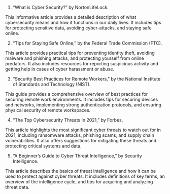 

1. “What is Cyber Security?” by NortonLifeLock.

This informative article provides a detailed description of what cybersecurity means and how it functions in our daily lives. It includes tips for protecting sensitive data, avoiding cyber-attacks, and staying safe online.

2. “Tips for Staying Safe Online,” by the Federal Trade Commission (FTC).

This article provides practical tips for preventing identity theft, avoiding malware and phishing attacks, and protecting yourself from online predators. It also includes resources for reporting suspicious activity and getting help in cases of cyber harassment or abuse.

3. “Security Best Practices for Remote Workers,” by the National Institute of Standards and Technology (NIST).

This guide provides a comprehensive overview of best practices for securing remote work environments. It includes tips for securing devices and networks, implementing strong authentication protocols, and ensuring physical security of remote workspaces.

4. “The Top Cybersecurity Threats In 2021,” by Forbes.

This article highlights the most significant cyber threats to watch out for in 2021, including ransomware attacks, phishing scams, and supply chain vulnerabilities. It also offers suggestions for mitigating these threats and protecting critical systems and data.

5. “A Beginner’s Guide to Cyber Threat Intelligence,” by Security Intelligence.

This article describes the basics of threat intelligence and how it can be used to protect against cyber threats. It includes definitions of key terms, an overview of the intelligence cycle, and tips for acquiring and analyzing threat data.